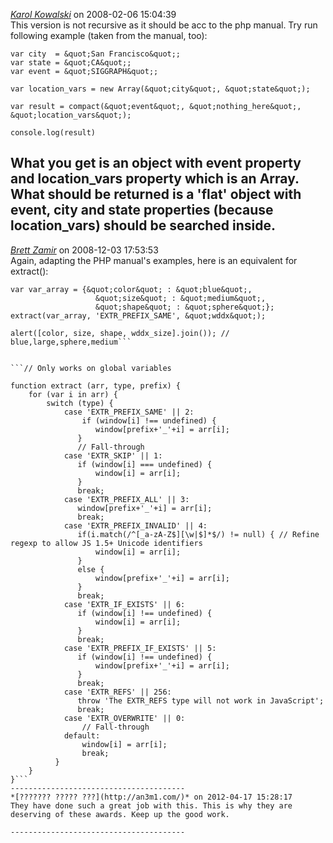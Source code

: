 *[Karol Kowalski]()* on 2008-02-06 15:04:39  
This version is not recursive as it should be acc to the php manual. Try run following example (taken from the manual, too):

```
var city  = &quot;San Francisco&quot;;
var state = &quot;CA&quot;;
var event = &quot;SIGGRAPH&quot;;

var location_vars = new Array(&quot;city&quot;, &quot;state&quot;);

var result = compact(&quot;event&quot;, &quot;nothing_here&quot;, &quot;location_vars&quot;);

console.log(result)
```

What you get is an object with event property and location_vars property which is an Array. What should be returned is a 'flat' object with event, city and state properties (because location_vars) should be searched inside.
---------------------------------------
*[Brett Zamir]()* on 2008-12-03 17:53:53  
Again, adapting the PHP manual's examples, here is an equivalent for extract():

```var size = &quot;large&quot;;
var var_array = {&quot;color&quot; : &quot;blue&quot;,
                   &quot;size&quot; : &quot;medium&quot;,
                   &quot;shape&quot; : &quot;sphere&quot;};
extract(var_array, 'EXTR_PREFIX_SAME', &quot;wddx&quot;);

alert([color, size, shape, wddx_size].join()); // blue,large,sphere,medium```


```// Only works on global variables

function extract (arr, type, prefix) {
    for (var i in arr) {
        switch (type) {
            case 'EXTR_PREFIX_SAME' || 2:
                if (window[i] !== undefined) {
                   window[prefix+'_'+i] = arr[i];
               }
               // Fall-through
            case 'EXTR_SKIP' || 1:
               if (window[i] === undefined) {
                   window[i] = arr[i];
               }
               break;
            case 'EXTR_PREFIX_ALL' || 3:
               window[prefix+'_'+i] = arr[i];
               break;
            case 'EXTR_PREFIX_INVALID' || 4:
               if(i.match(/^[_a-zA-Z$][\w|$]*$/) != null) { // Refine regexp to allow JS 1.5+ Unicode identifiers
                   window[i] = arr[i];
               }
               else {
                   window[prefix+'_'+i] = arr[i];
               }
               break;
            case 'EXTR_IF_EXISTS' || 6:
               if (window[i] !== undefined) {
                   window[i] = arr[i];
               }
               break;
            case 'EXTR_PREFIX_IF_EXISTS' || 5:
               if (window[i] !== undefined) {
                   window[prefix+'_'+i] = arr[i];
               }
               break;
            case 'EXTR_REFS' || 256:
               throw 'The EXTR_REFS type will not work in JavaScript';
               break;
            case 'EXTR_OVERWRITE' || 0:
                // Fall-through
            default:
                window[i] = arr[i];
                break;
          }
    }
}```
---------------------------------------
*[??????? ????? ???](http://an3m1.com/)* on 2012-04-17 15:28:17  
They have done such a great job with this. This is why they are deserving of these awards. Keep up the good work. 

---------------------------------------
